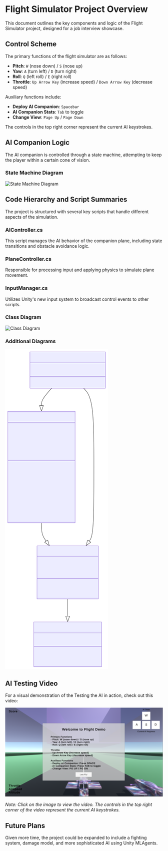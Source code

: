 # Flight Simulator Project Overview

This document outlines the key components and logic of the Flight Simulator project, designed for a job interview showcase.

## Control Scheme

The primary functions of the flight simulator are as follows:

- **Pitch**: `W` (nose down) / `S` (nose up)
- **Yaw**: `A` (turn left) / `D` (turn right)
- **Roll**: `Q` (left roll) / `E` (right roll)
- **Throttle**: `Up Arrow Key` (increase speed) / `Down Arrow Key` (decrease speed)

Auxiliary functions include:

- **Deploy AI Companion**: `Spacebar`
- **AI Companion Stats**: `Tab` to toggle
- **Change View**: `Page Up` / `Page Down`

The controls in the top right corner represent the current AI keystrokes.

## AI Companion Logic

The AI companion is controlled through a state machine, attempting to keep the player within a certain cone of vision.

### State Machine Diagram

![State Machine Diagram](/Images//Images/chart2.svg)

## Code Hierarchy and Script Summaries

The project is structured with several key scripts that handle different aspects of the simulation.

### AIController.cs

This script manages the AI behavior of the companion plane, including state transitions and obstacle avoidance logic.

### PlaneController.cs

Responsible for processing input and applying physics to simulate plane movement.

### InputManager.cs

Utilizes Unity's new input system to broadcast control events to other scripts.

### Class Diagram

![Class Diagram](/Images//Images/chart1.svg.svg)

### Additional Diagrams

![Additional Diagram 3](/Images/chart3.svg)

## AI Testing Video

For a visual demonstration of the Testing the AI in action, check out this video:

[![AI Testing Video](/Images/VideoScreenshot.png)](https://drive.google.com/file/d/1ozDzZCjxI1wwPa8Fw20fWct373e4KGEM/view?usp=sharing)

*Note: Click on the image to view the video. The controls in the top right corner of the video represent the current AI keystrokes.*

## Future Plans

Given more time, the project could be expanded to include a fighting system, damage model, and more sophisticated AI using Unity MLAgents.
